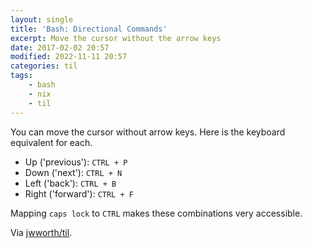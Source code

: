 ```yaml
---
layout: single
title: 'Bash: Directional Commands'
excerpt: Move the cursor without the arrow keys
date: 2017-02-02 20:57
modified: 2022-11-11 20:57
categories: til
tags:
    - bash
    - nix
    - til
---
```


You can move the cursor without arrow keys. Here is the keyboard equivalent for each.

-   Up ('previous'): `CTRL + P`
-   Down ('next'): `CTRL + N`
-   Left ('back'): `CTRL + B`
-   Right ('forward'): `CTRL + F`

Mapping `caps lock` to `CTRL` makes these combinations very accessible.

Via [jwworth/til](https://github.com/jwworth/til).
